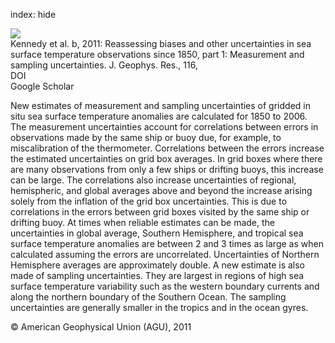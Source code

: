 index: hide

<div class="Citation">
    <div class="Citation-thumb CitationThumb-linked"  data-href="https://doi.org/10.1029/2010jd015218">
      <img src="https://static.claimspace.cloud/climate-study-static/refs/thumbs/2/Kennedy_et_al_2011b-thumb.png" />
    </div>

  <div class="Citation-body">
    <div class="Citation-text">Kennedy et al. b, 2011: Reassessing biases and other uncertainties in sea surface temperature observations since 1850, part 1: Measurement and sampling uncertainties. <span class="Article-journal">J. Geophys. Res., </span><span class="Article-volume">116, </span></div>
    <div class="Citation-links">
      <div class="CitationLink" data-href="https://doi.org/10.1029/2010jd015218">
        <div class="CitationLink-icon CitationLink-Doi"></div>
        <div class="CitationLink-text">DOI</div>
      </div>
      <div class="CitationLink" data-href="https://scholar.google.com/scholar?q=10.1029/2010jd015218">
        <div class="CitationLink-icon CitationLink-Scholar"></div>
        <div class="CitationLink-text">Google Scholar</div>
      </div>
    </div>
  </div>
</div>

New estimates of measurement and sampling uncertainties of gridded in situ sea surface temperature anomalies are calculated for 1850 to 2006. The measurement uncertainties account for correlations between errors in observations made by the same ship or buoy due, for example, to miscalibration of the thermometer. Correlations between the errors increase the estimated uncertainties on grid box averages. In grid boxes where there are many observations from only a few ships or drifting buoys, this increase can be large. The correlations also increase uncertainties of regional, hemispheric, and global averages above and beyond the increase arising solely from the inflation of the grid box uncertainties. This is due to correlations in the errors between grid boxes visited by the same ship or drifting buoy. At times when reliable estimates can be made, the uncertainties in global average, Southern Hemisphere, and tropical sea surface temperature anomalies are between 2 and 3 times as large as when calculated assuming the errors are uncorrelated. Uncertainties of Northern Hemisphere averages are approximately double. A new estimate is also made of sampling uncertainties. They are largest in regions of high sea surface temperature variability such as the western boundary currents and along the northern boundary of the Southern Ocean. The sampling uncertainties are generally smaller in the tropics and in the ocean gyres.

<div class="Citation-copy">
&copy; American Geophysical Union (AGU), 2011
</div>